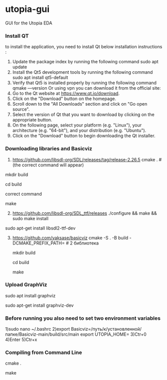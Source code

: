# utopia-gui
GUI for the Utopia EDA

### Install QT

to install the application, you need to install Qt below installation instructions : 
1) Update the package index by running the following command
sudo apt update
2) Install the Qt5 development tools by running the following command
sudo apt install qt5-default
3) Verify that Qt5 is installed properly by running the following command
qmake —version
Or using vpn you can download it from the official site:
1) Go to the Qt website at https://www.qt.io/download.
2) Click on the "Download" button on the homepage.
3) Scroll down to the "All Downloads" section and click on "Go open source".
4) Select the version of Qt that you want to download by clicking on the appropriate button.
5) On the following page, select your platform (e.g. "Linux"), your architecture (e.g. "64-bit"), and your distribution (e.g. "Ubuntu").
6) Click on the "Download" button to begin downloading the Qt installer. 
### Downloading libraries and Basicviz
1) https://github.com/libsdl-org/SDL/releases/tag/release-2.26.5
  cmake . #(the correct command will appear)
  
  mkdir build
  
  cd build
  
  correct command
  
  make
  
2) https://github.com/libsdl-org/SDL_ttf/releases
  ./configure && make && sudo make install
  
  sudo apt-get install libsdl2-ttf-dev
  
3) https://github.com/yaksase/basicviz
   cmake -S . -B build -DCMAKE_PREFIX_PATH=<sdl2ttf-dir> # 2 библиотека
  
   mkdir build
  
   cd build
  
   make
### Upload GraphViz

sudo apt install graphviz

sudo apt-get install graphviz-dev
  
### Before running you also need to set two environment variables
1)sudo nano ~/.bashrc
2)export Basicviz=/путь/к/установленной/папке/Basicviz-main/build/src/main
  export UTOPIA_HOME=
3)Ctr+0
4)Enter
5)Ctr+x
### Compiling from Command Line
cmake .

make 


